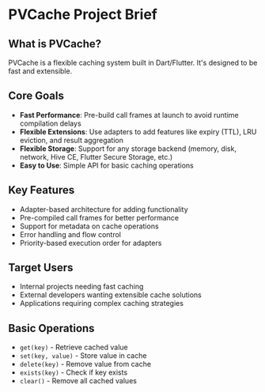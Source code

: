 # PVCache Project Brief

## What is PVCache?
PVCache is a flexible caching system built in Dart/Flutter. It's designed to be fast and extensible.

## Core Goals
- **Fast Performance**: Pre-build call frames at launch to avoid runtime compilation delays
- **Flexible Extensions**: Use adapters to add features like expiry (TTL), LRU eviction, and result aggregation
- **Flexible Storage**: Support for any storage backend (memory, disk, network, Hive CE, Flutter Secure Storage, etc.)
- **Easy to Use**: Simple API for basic caching operations

## Key Features
- Adapter-based architecture for adding functionality
- Pre-compiled call frames for better performance
- Support for metadata on cache operations
- Error handling and flow control
- Priority-based execution order for adapters

## Target Users
- Internal projects needing fast caching
- External developers wanting extensible cache solutions
- Applications requiring complex caching strategies

## Basic Operations
- `get(key)` - Retrieve cached value
- `set(key, value)` - Store value in cache
- `delete(key)` - Remove value from cache
- `exists(key)` - Check if key exists
- `clear()` - Remove all cached values
